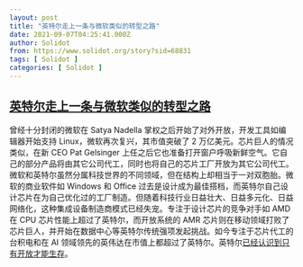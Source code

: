 ```yaml
---
layout: post
title: "英特尔走上一条与微软类似的转型之路"
date: 2021-09-07T04:25:41.000Z
author: Solidot
from: https://www.solidot.org/story?sid=68831
tags: [ Solidot ]
categories: [ Solidot ]
---
```

<!--1630988741000-->
[英特尔走上一条与微软类似的转型之路](https://www.solidot.org/story?sid=68831)
------

<div>
曾经十分封闭的微软在 Satya Nadella 掌权之后开始了对外开放，开发工具如编辑器开始支持 Linux，微软再次复兴，其市值突破了 2 万亿美元。芯片巨人的情况类似，在新 CEO Pat Gelsinger 上任之后它也准备打开窗户呼吸新鲜空气。它自己的部分产品将由其它公司代工，同时也将自己的芯片工厂开放为其它公司代工。微软和英特尔虽然分属科技世界的不同领域，但在结构上却相当于一对双胞胎。微软的商业软件如 Windows 和 Office 过去是设计成为最佳搭档，而英特尔自己设计芯片在为自己优化过的工厂制造。但随着科技行业日益壮大、日益多元化、日益网络化，这种集成设备制造商模式已经失宠。专注于设计芯片的竞争对手如 AMD 在 CPU 芯片性能上超过了英特尔，而开放系统的 AMR 芯片则在移动领域打败了芯片巨人，并开始在数据中心等英特尔传统强项发起挑战。如今专注于芯片代工的台积电和在 AI 领域领先的英伟达在市值上都超过了英特尔。英特尔<a href="https://www.economist.com/business/intels-turnaround-and-the-future-of-chipmaking/21804288">已经认识到只有开放才能生存</a>。
</div>
